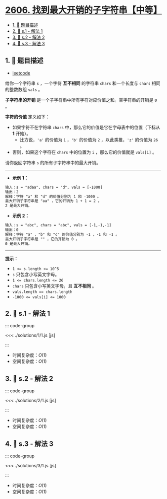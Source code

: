 # [2606. 找到最大开销的子字符串【中等】](https://github.com/tnotesjs/TNotes.leetcode/tree/main/notes/2606.%20%E6%89%BE%E5%88%B0%E6%9C%80%E5%A4%A7%E5%BC%80%E9%94%80%E7%9A%84%E5%AD%90%E5%AD%97%E7%AC%A6%E4%B8%B2%E3%80%90%E4%B8%AD%E7%AD%89%E3%80%91)

<!-- region:toc -->

- [1. 📝 题目描述](#1--题目描述)
- [2. 🎯 s.1 - 解法 1](#2--s1---解法-1)
- [3. 🎯 s.2 - 解法 2](#3--s2---解法-2)
- [4. 🎯 s.3 - 解法 3](#4--s3---解法-3)

<!-- endregion:toc -->

## 1. 📝 题目描述

- [leetcode](https://leetcode.cn/problems/find-the-substring-with-maximum-cost/)

给你一个字符串 `s` ，一个字符 **互不相同** 的字符串 `chars` 和一个长度与 `chars` 相同的整数数组 `vals` 。

**子字符串的开销** 是一个子字符串中所有字符对应价值之和。空字符串的开销是 `0` 。

**字符的价值** 定义如下：

- 如果字符不在字符串 `chars` 中，那么它的价值是它在字母表中的位置（下标从 **1** 开始）。
  - 比方说，`'a'` 的价值为 `1` ，`'b'` 的价值为 `2` ，以此类推，`'z'` 的价值为 `26` 。
- 否则，如果这个字符在 `chars` 中的位置为 `i` ，那么它的价值就是 `vals[i]` 。

请你返回字符串 `s` 的所有子字符串中的最大开销。

---

- **示例 1：**

```txt
输入：s = "adaa", chars = "d", vals = [-1000]
输出：2
解释：字符 "a" 和 "d" 的价值分别为 1 和 -1000 。
最大开销子字符串是 "aa" ，它的开销为 1 + 1 = 2 。
2 是最大开销。
```

- **示例 2：**

```txt
输入：s = "abc", chars = "abc", vals = [-1,-1,-1]
输出：0
解释：字符 "a" ，"b" 和 "c" 的价值分别为 -1 ，-1 和 -1 。
最大开销子字符串是 "" ，它的开销为 0 。
0 是最大开销。
```

---

**提示：**

- `1 <= s.length <= 10^5`
- `s` 只包含小写英文字母。
- `1 <= chars.length <= 26`
- `chars` 只包含小写英文字母，且 **互不相同** 。
- `vals.length == chars.length`
- `-1000 <= vals[i] <= 1000`

## 2. 🎯 s.1 - 解法 1

::: code-group

<<< ./solutions/1/1.js [js]

:::

- 时间复杂度：$O(1)$
- 空间复杂度：$O(1)$

## 3. 🎯 s.2 - 解法 2

::: code-group

<<< ./solutions/2/1.js [js]

:::

- 时间复杂度：$O(1)$
- 空间复杂度：$O(1)$

## 4. 🎯 s.3 - 解法 3

::: code-group

<<< ./solutions/3/1.js [js]

:::

- 时间复杂度：$O(1)$
- 空间复杂度：$O(1)$
